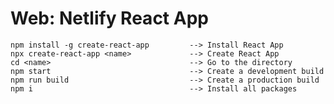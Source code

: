 # Web: Netlify React App

    npm install -g create-react-app         --> Install React App
    npx create-react-app <name>             --> Create React App
    cd <name>                               --> Go to the directory
    npm start                               --> Create a development build
    npm run build                           --> Create a production build
    npm i                                   --> Install all packages